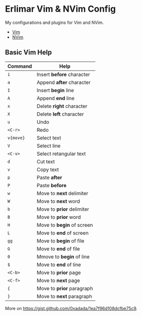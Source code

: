 Erlimar Vim & NVim Config
=========================

My configurations and plugins for Vim and NVim.

- [Vim](https://github.com/erlimar/vim-config/tree/vim)
- [NVim](https://github.com/erlimar/vim-config/tree/nvim)

## Basic Vim Help

Command   | Help
----------|------------
`i`       | Insert __before__ character
`a`       | Append __after__ character
`I`       | Insert __begin__ line
`A`       | Append __end__ line
`x`       | Delete __right__ character
`X`       | Delete __left__ character
`u`       | Undo
`<C-r>`   | Redo
`v{move}` | Select text
`V`       | Select line
`<C-v>`   | Select retangular text
`d`       | Cut text
`v`       | Copy text
`p`       | Paste __after__
`P`       | Paste __before__
`w`       | Move to __next__ delimiter
`W`       | Move to __next__ word
`b`       | Move to __prior__ delimiter
`B`       | Move to __prior__ word
`H`       | Move to __begin__ of screen
`L`       | Move to __end__ of screen
`gg`      | Move to __begin__ of file
`G`       | Move to __end__ of file
`0`       | Mmove to __begin__ of line
`$`       | Move to __end__ of line
`<C-b>`   | Move to __prior__ page
`<C-f>`   | Move to __next__ page
`{`       | Move to __prior__ paragraph
`}`       | Move to __next__ paragraph

More on https://gist.github.com/0xadada/1ea7f96d108dcfbe75c9.
